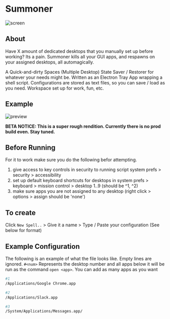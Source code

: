# Summoner

![screen](https://i.imgur.com/wr9H5RO.png)
## About

Have X amount of dedicated desktops that you manually set up before working? Its a pain. Summoner kills all your GUI apps, and respawns on your assigned desktops, all automagically.

A Quick-and-dirty Spaces (Multiple Desktop) State Saver / Restorer for whatever your needs might be. Written as an Electron Tray App wrapping a shell script.
Configurations are stored as text files, so you can save / load as you need. Workspace set up for work, fun, etc.

## Example

![preview](https://i.imgur.com/S25vWCq.gif)


**BETA NOTICE: This is a super rough rendition. Currently there is no prod build even. Stay tuned.**
## Before Running

For it to work make sure you do the following befor attempting.

1) give access to key controls in security to running script system prefs > security > accessibility
2) set up default keyboard shortcuts for desktops in system prefs > keyboard > mission control > desktop 1..9 (should be ^1, ^2)
3) make sure apps you are not assigned to any desktop (right click > options > assign should be 'none')

## To create

Click `New Spell..` > Give it a name > Type / Paste your configuration (See below for format)
## Example Configuration

The following is an example of what the file looks like. Empty lines are ignored. `#<num>` Represents the desktop number and all apps below it will be run as the command `open <app>`. You can add as many apps as you want
``` sh
#1
/Applications/Google Chrome.app

#2
/Applications/Slack.app

#3
/System/Applications/Messages.app/
```